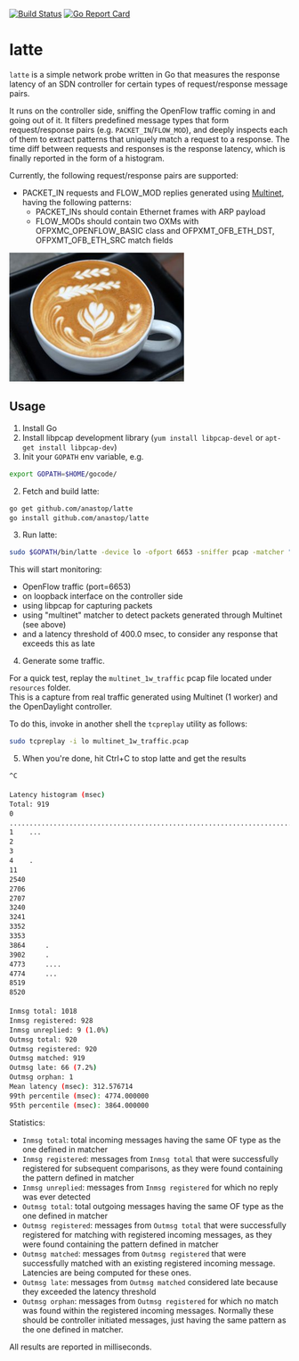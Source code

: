 [![Build Status](https://travis-ci.org/anastop/latte.svg?branch=master)](https://travis-ci.org/anastop/latte)
[![Go Report Card](https://goreportcard.com/badge/github.com/anastop/latte)](https://goreportcard.com/report/github.com/anastop/latte)

# latte
`latte` is a simple network probe written in Go that measures the response 
latency of an SDN controller for certain types of request/response message
pairs.

It runs on the controller side, sniffing the OpenFlow traffic coming in and 
going out of it. It filters predefined message types that form request/response 
pairs (e.g. `PACKET_IN`/`FLOW_MOD`), and deeply inspects each of them to extract 
patterns that uniquely match a request to a response. The time diff between requests
and responses is the response latency, which is finally reported in the form of a
histogram.

Currently, the following request/response pairs are supported:

- PACKET_IN requests and FLOW_MOD replies generated using [Multinet](https://github.com/intracom-telecom-sdn/multinet#generate-packet_in-events-with-arp-payload), 
  having the following patterns:
    - PACKET_INs should contain Ethernet frames with ARP payload
    - FLOW_MODs should contain two OXMs with OFPXMC_OPENFLOW_BASIC class and 
      OFPXMT_OFB_ETH_DST, OFPXMT_OFB_ETH_SRC match fields

![latte](./resources/latte.jpg)


## Usage
  1. Install Go 
  2. Install libpcap development library (`yum install libpcap-devel` or `apt-get install libpcap-dev`)
  3. Init your `GOPATH` env variable, 
  e.g. 
  ```bash
  export GOPATH=$HOME/gocode/
  ```

  2. Fetch and build latte:
  
  ```bash
  go get github.com/anastop/latte
  go install github.com/anastop/latte
  ```
  
  3. Run latte:
  
  ```bash
  sudo $GOPATH/bin/latte -device lo -ofport 6653 -sniffer pcap -matcher "multinet" -late-threshold 400
  ```
 
  This will start monitoring:
  - OpenFlow traffic (port=6653) 
  - on loopback interface on the controller side
  - using libpcap for capturing packets
  - using "multinet" matcher to detect packets generated through Multinet (see
    above)
  - and a latency threshold of 400.0 msec, to consider any response that
    exceeds this as late
  
  4. Generate some traffic. 
  
  For a quick test, replay the `multinet_1w_traffic` pcap file located under `resources` folder.  
  This is a capture from real traffic generated using Multinet (1 worker) and the OpenDaylight controller. 

  To do this, invoke in another shell the `tcpreplay` utility as follows:
  ```bash
  sudo tcpreplay -i lo multinet_1w_traffic.pcap
  ```
  
  5. When you're done, hit Ctrl+C to stop latte and get the results
  
  ```bash
^C

Latency histogram (msec)
Total: 919
0
.................................................................................................................................................................................
1 	 ...
2 	 
3 	 
4 	 .
11 	 
2540 	 
2706 	 
2707 	 
3240 	 
3241 	 
3352 	 
3353 	 
3864 	 .
3902 	 .
4773 	 ....
4774 	 ...
8519 	 
8520 	 

Inmsg total: 1018
Inmsg registered: 928
Inmsg unreplied: 9 (1.0%)
Outmsg total: 920
Outmsg registered: 920
Outmsg matched: 919
Outmsg late: 66 (7.2%)
Outmsg orphan: 1
Mean latency (msec): 312.576714
99th percentile (msec): 4774.000000
95th percentile (msec): 3864.000000
```

Statistics:
- `Inmsg total`: total incoming messages having the same OF type as the one
  defined in matcher
- `Inmsg registered`: messages from `Inmsg total` that were successfully 
  registered for subsequent comparisons, as they were found containing the 
  pattern defined in matcher
- `Inmsg unreplied`: messages from `Inmsg registered` for which no reply 
  was ever detected
- `Outmsg total`: total outgoing messages having the same OF type as the one
  defined in matcher 
- `Outmsg registered`: messages from `Outmsg total` that were successfully 
  registered for matching with registered incoming messages, as they were 
  found containing the pattern defined in matcher
- `Outmsg matched`: messages from `Outmsg registered` that were successfully 
  matched with an existing registered incoming message. Latencies are being
  computed for these ones.
- `Outmsg late`: messages from `Outmsg matched` considered late because they
  exceeded the latency threshold
- `Outmsg orphan`: messages from `Outmsg registered` for which no match was 
  found within the registered incoming messages. Normally these should be 
  controller initiated messages, just having the same pattern as the one 
  defined in matcher.

All results are reported in milliseconds.
